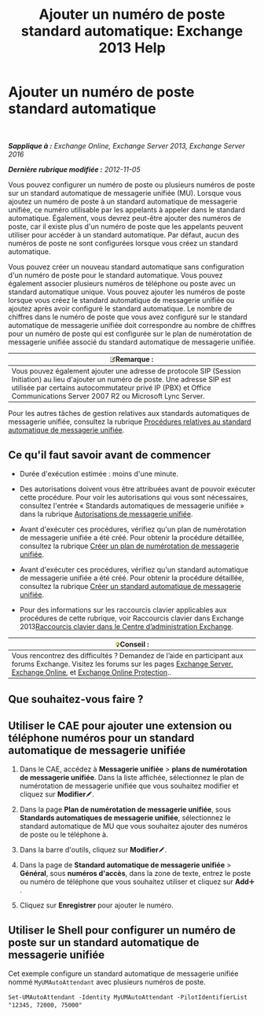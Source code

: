﻿---
title: 'Ajouter un numéro de poste standard automatique: Exchange 2013 Help'
TOCTitle: Ajouter un numéro de poste standard automatique
ms:assetid: f2bd62ba-1e01-4cb7-862c-c750752e20e0
ms:mtpsurl: https://technet.microsoft.com/fr-fr/library/Bb232200(v=EXCHG.150)
ms:contentKeyID: 50479551
ms.date: 05/23/2018
mtps_version: v=EXCHG.150
ms.translationtype: MT
---

# Ajouter un numéro de poste standard automatique

 

_**Sapplique à :** Exchange Online, Exchange Server 2013, Exchange Server 2016_

_**Dernière rubrique modifiée :** 2012-11-05_

Vous pouvez configurer un numéro de poste ou plusieurs numéros de poste sur un standard automatique de messagerie unifiée (MU). Lorsque vous ajoutez un numéro de poste à un standard automatique de messagerie unifiée, ce numéro utilisable par les appelants à appeler dans le standard automatique. Également, vous devrez peut-être ajouter des numéros de poste, car il existe plus d'un numéro de poste que les appelants peuvent utiliser pour accéder à un standard automatique. Par défaut, aucun des numéros de poste ne sont configurées lorsque vous créez un standard automatique.

Vous pouvez créer un nouveau standard automatique sans configuration d'un numéro de poste pour le standard automatique. Vous pouvez également associer plusieurs numéros de téléphone ou poste avec un standard automatique unique. Vous pouvez ajouter les numéros de poste lorsque vous créez le standard automatique de messagerie unifiée ou ajoutez après avoir configuré le standard automatique. Le nombre de chiffres dans le numéro de poste que vous avez configuré sur le standard automatique de messagerie unifiée doit correspondre au nombre de chiffres pour un numéro de poste qui est configurée sur le plan de numérotation de messagerie unifiée associé du standard automatique de messagerie unifiée.

<table>
<thead>
<tr class="header">
<th><img src="images/JJ159664.note(EXCHG.150).gif" title="Remarque" alt="Remarque" />Remarque :</th>
</tr>
</thead>
<tbody>
<tr class="odd">
<td>Vous pouvez également ajouter une adresse de protocole SIP (Session Initiation) au lieu d'ajouter un numéro de poste. Une adresse SIP est utilisée par certains autocommutateur privé IP (PBX) et Office Communications Server 2007 R2 ou Microsoft Lync Server.</td>
</tr>
</tbody>
</table>


Pour les autres tâches de gestion relatives aux standards automatiques de messagerie unifiée, consultez la rubrique [Procédures relatives au standard automatique de messagerie unifiée](um-auto-attendant-procedures-exchange-2013-help.md).

## Ce qu'il faut savoir avant de commencer

  - Durée d'exécution estimée : moins d'une minute.

  - Des autorisations doivent vous être attribuées avant de pouvoir exécuter cette procédure. Pour voir les autorisations qui vous sont nécessaires, consultez l'entrée « Standards automatiques de messagerie unifiée » dans la rubrique [Autorisations de messagerie unifiée](unified-messaging-permissions-exchange-2013-help.md).

  - Avant d'exécuter ces procédures, vérifiez qu'un plan de numérotation de messagerie unifiée a été créé. Pour obtenir la procédure détaillée, consultez la rubrique [Créer un plan de numérotation de messagerie unifiée](create-a-um-dial-plan-exchange-2013-help.md).

  - Avant d'exécuter ces procédures, vérifiez qu'un standard automatique de messagerie unifiée a été créé. Pour obtenir la procédure détaillée, consultez la rubrique [Créer un standard automatique de messagerie unifiée](create-a-um-auto-attendant-exchange-2013-help.md).

  - Pour des informations sur les raccourcis clavier applicables aux procédures de cette rubrique, voir Raccourcis clavier dans Exchange 2013[Raccourcis clavier dans le Centre d’administration Exchange](keyboard-shortcuts-in-the-exchange-admin-center-exchange-online-protection-help.md).

<table>
<thead>
<tr class="header">
<th><img src="images/Bb125224.tip(EXCHG.150).gif" title="Conseil" alt="Conseil" />Conseil :</th>
</tr>
</thead>
<tbody>
<tr class="odd">
<td>Vous rencontrez des difficultés ? Demandez de l’aide en participant aux forums Exchange. Visitez les forums sur les pages <a href="https://go.microsoft.com/fwlink/p/?linkid=60612">Exchange Server</a>, <a href="https://go.microsoft.com/fwlink/p/?linkid=267542">Exchange Online</a>, et <a href="https://go.microsoft.com/fwlink/p/?linkid=285351">Exchange Online Protection</a>..</td>
</tr>
</tbody>
</table>


## Que souhaitez-vous faire ?

## Utiliser le CAE pour ajouter une extension ou téléphone numéros pour un standard automatique de messagerie unifiée

1.  Dans le CAE, accédez à **Messagerie unifiée** \> **plans de numérotation de messagerie unifiée**. Dans la liste affichée, sélectionnez le plan de numérotation de messagerie unifiée que vous souhaitez modifier et cliquez sur **Modifier**![Icône Modifier](images/Bb124582.6f53ccb2-1f13-4c02-bea0-30690e6ea71d(EXCHG.150).gif "Icône Modifier").

2.  Dans la page **Plan de numérotation de messagerie unifiée**, sous **Standards automatiques de messagerie unifiée**, sélectionnez le standard automatique de MU que vous souhaitez ajouter des numéros de poste ou le téléphone à.

3.  Dans la barre d'outils, cliquez sur **Modifier**![Icône Modifier](images/Bb124582.6f53ccb2-1f13-4c02-bea0-30690e6ea71d(EXCHG.150).gif "Icône Modifier").

4.  Dans la page de **Standard automatique de messagerie unifiée** \> **Général**, sous **numéros d'accès**, dans la zone de texte, entrez le poste ou numéro de téléphone que vous souhaitez utiliser et cliquez sur **Add**![Icône Ajouter](images/JJ218640.c1e75329-d6d7-4073-a27d-498590bbb558(EXCHG.150).gif "Icône Ajouter").

5.  Cliquez sur **Enregistrer** pour ajouter le numéro.

## Utiliser le Shell pour configurer un numéro de poste sur un standard automatique de messagerie unifiée

Cet exemple configure un standard automatique de messagerie unifiée nommé `MyUMAutoAttendant` avec plusieurs numéros de poste.

    Set-UMAutoAttendant -Identity MyUMAutoAttendant -PilotIdentifierList "12345, 72000, 75000"


